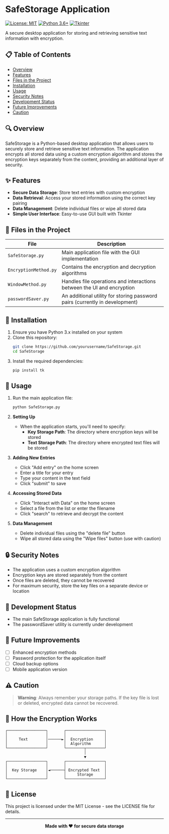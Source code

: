 # SafeStorage Application

[![License: MIT](https://img.shields.io/badge/License-MIT-yellow.svg)](https://opensource.org/licenses/MIT)
[![Python 3.6+](https://img.shields.io/badge/python-3.6+-blue.svg)](https://www.python.org/downloads/)
[![Tkinter](https://img.shields.io/badge/GUI-Tkinter-green.svg)](https://docs.python.org/3/library/tkinter.html)

A secure desktop application for storing and retrieving sensitive text information with encryption.

## 📋 Table of Contents
- [Overview](#overview)
- [Features](#features)
- [Files in the Project](#files-in-the-project)
- [Installation](#installation)
- [Usage](#usage)
- [Security Notes](#security-notes)
- [Development Status](#development-status)
- [Future Improvements](#future-improvements)
- [Caution](#caution)

## 🔍 Overview

SafeStorage is a Python-based desktop application that allows users to securely store and retrieve sensitive text information. The application encrypts all stored data using a custom encryption algorithm and stores the encryption keys separately from the content, providing an additional layer of security.

## ✨ Features

- **Secure Data Storage**: Store text entries with custom encryption
- **Data Retrieval**: Access your stored information using the correct key pairing
- **Data Management**: Delete individual files or wipe all stored data
- **Simple User Interface**: Easy-to-use GUI built with Tkinter

## 📁 Files in the Project

| File | Description |
|------|-------------|
| `SafeStorage.py` | Main application file with the GUI implementation |
| `EncryptionMethod.py` | Contains the encryption and decryption algorithms |
| `WindowMethod.py` | Handles file operations and interactions between the UI and encryption |
| `passwordSaver.py` | An additional utility for storing password pairs (currently in development) |

## 🚀 Installation

1. Ensure you have Python 3.x installed on your system
2. Clone this repository:
   ```bash
   git clone https://github.com/yourusername/SafeStorage.git
   cd SafeStorage
   ```
3. Install the required dependencies:
   ```bash
   pip install tk
   ```

## 📝 Usage

1. Run the main application file:
   ```bash
   python SafeStorage.py
   ```

2. **Setting Up**
   - When the application starts, you'll need to specify:
     - **Key Storage Path**: The directory where encryption keys will be stored
     - **Text Storage Path**: The directory where encrypted text files will be stored

3. **Adding New Entries**
   - Click "Add entry" on the home screen
   - Enter a title for your entry
   - Type your content in the text field
   - Click "submit" to save

4. **Accessing Stored Data**
   - Click "Interact with Data" on the home screen
   - Select a file from the list or enter the filename
   - Click "search" to retrieve and decrypt the content

5. **Data Management**
   - Delete individual files using the "delete file" button
   - Wipe all stored data using the "Wipe files" button (use with caution)

## 🔒 Security Notes

- The application uses a custom encryption algorithm
- Encryption keys are stored separately from the content
- Once files are deleted, they cannot be recovered
- For maximum security, store the key files on a separate device or location

## 🚧 Development Status

- The main SafeStorage application is fully functional
- The passwordSaver utility is currently under development

## 🔮 Future Improvements

- [ ] Enhanced encryption methods
- [ ] Password protection for the application itself
- [ ] Cloud backup options
- [ ] Mobile application version

## ⚠️ Caution

> **Warning**: Always remember your storage paths. If the key file is lost or deleted, encrypted data cannot be recovered.

## 🔄 How the Encryption Works

```
┌─────────────────┐       ┌─────────────────┐
│                 │       │                 │
│     Text        │──────►│  Encryption     │
│                 │       │  Algorithm      │
└─────────────────┘       └────────┬────────┘
                                   │
                                   ▼
┌─────────────────┐       ┌─────────────────┐
│                 │       │                 │
│  Key Storage    │◄──────┤ Encrypted Text  │
│                 │       │     Storage     │
└─────────────────┘       └─────────────────┘
```

## 📄 License

This project is licensed under the MIT License - see the LICENSE file for details.

---

<div align="center">
  <b>Made with ❤️ for secure data storage</b>
</div>
